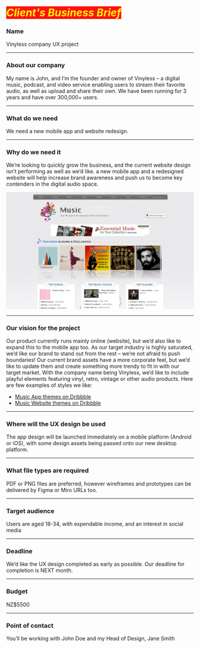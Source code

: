 # <span style="color:#ff0;background-color:#f11">*Client's Business Brief*</span>

### Name

Vinyless company UX project

---

### About our company

My name is John, and I’m the founder and owner of Vinyless – a digital music, podcast, and video service enabling users to stream their favorite audio, as well as upload and share their own. We have been running for 3 years and have over 300,000+ users.

---

### What do we need
We need a new mobile app and website redesign. 

---

### Why do we need it

We’re looking to quickly grow the business, and the current website design isn’t performing as well as we’d like. a new mobile app and a redesigned website will help increase brand awareness and push us to become key contenders in the digital audio space.

![Current Vinyless company website ](./Vinyless.png)

---

### Our vision for the project

Our product currently runs mainly online (website), but we’d also like to expand this to the mobile app too. As our target industry is highly saturated, we’d like our brand to stand out from the rest – we’re not afraid to push boundaries!
Our current brand assets have a more corporate feel, but we’d like to update them and create something more trendy to fit in with our target market. With the company name being Vinyless, we’d like to include playful elements featuring vinyl, retro, vintage or other audio products.
Here are few examples of styles we like:

- [Music App themes on Dribbble](https://dribbble.com/tags/music_app)
- [Music Website themes on Dribbble](https://dribbble.com/tags/music_website)


---
### Where will the UX design be used
The app design will be launched immediately on a mobile platform (Android or iOS), with some design assets being passed onto our new desktop platform.

---
### What file types are required
PDF or PNG files are preferred, however wireframes and prototypes can be delivered by Figma or Miro URLs too.

---
### Target audience
Users are aged 18-34, with expendable income, and an interest in social media

---
### Deadline
We’d like the UX design completed as early as possible. Our deadline for completion is NEXT month.

---
### Budget
NZ$5500

---
### Point of contact
You’ll be working with John Doe and my Head of Design, Jane Smith
